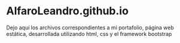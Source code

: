 # AlfaroLeandro.github.io

Dejo aquí los archivos correspondientes a mi portafolio, página web estática, desarrollada utilizando html, css y el framework bootstrap

